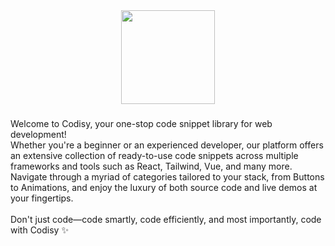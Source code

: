 <div align="center">
  <img height="150" src="https://codisy.co/_next/static/media/logoNew.f0183082.svg"  />
</div>

###

<p align="left">Welcome to Codisy, your one-stop code snippet library for web development! <br>Whether you're a beginner or an experienced developer, our platform offers an extensive collection of ready-to-use code snippets across multiple frameworks and tools such as React, Tailwind, Vue, and many more. <br>Navigate through a myriad of categories tailored to your stack, from Buttons to Animations, and enjoy the luxury of both source code and live demos at your fingertips. <br><br>Don't just code—code smartly, code efficiently, and most importantly, code with Codisy ✨</p>

###
